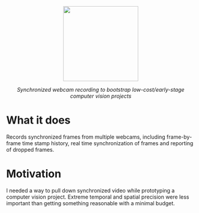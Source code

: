 <div align="center">  
  <img src = "https://github.com/mprib/multiwebcam/assets/31831778/73636fdb-c5a1-4f29-af7d-418a1072b0be" width = "200">

*Synchronized webcam recording to bootstrap low-cost/early-stage computer vision projects*

</div>

# What it does

Records synchronized frames from multiple webcams, including frame-by-frame time stamp history, real time synchronization of frames and reporting of dropped frames. 

# Motivation

I needed a way to pull down synchronized video while prototyping a computer vision project. Extreme temporal and spatial precision were less important than getting something reasonable with a minimal budget. 

